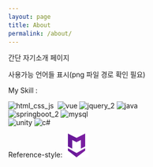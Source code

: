 ```yaml
---
layout: page
title: About
permalink: /about/
---
```

간단 자기소개 페이지

사용가능 언어들 표시(png 파일 경로 확인 필요)

My Skill :

![html_css_js](https://user-images.githubusercontent.com/44697835/86319956-acd1a180-bc70-11ea-946e-09a11a71fb27.png)&nbsp;&nbsp;![vue](https://user-images.githubusercontent.com/44697835/86319509-a3940500-bc6f-11ea-815e-6f7612ee657a.png)    ![jquery_2](https://user-images.githubusercontent.com/44697835/86319481-9a0a9d00-bc6f-11ea-855e-e0bf301d8185.png)    ![java](https://user-images.githubusercontent.com/44697835/86319460-9119cb80-bc6f-11ea-9cb2-92a5c15f47b5.png)  
![springboot_2](https://user-images.githubusercontent.com/44697835/86319498-9f67e780-bc6f-11ea-8c9d-ae4c7948c638.png)    ![mysql](https://user-images.githubusercontent.com/44697835/86319496-9d058d80-bc6f-11ea-9e23-93d8990d2fd4.png)  
![unity](https://user-images.githubusercontent.com/44697835/86319504-a1ca4180-bc6f-11ea-81b7-51601427b49b.png)    ![c#](https://user-images.githubusercontent.com/44697835/86319304-34b6ac00-bc6f-11ea-9b19-00067f7b6457.png)  

Reference-style:
![alt text][logo]

[logo]: https://github.com/adam-p/markdown-here/raw/master/src/common/images/icon48.png "Logo Title Text 2"
